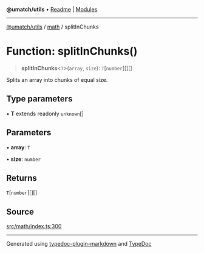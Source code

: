 **@umatch/utils** • [Readme](../../index.md) \| [Modules](../../modules.md)

***

[@umatch/utils](../../modules.md) / [math](../index.md) / splitInChunks

# Function: splitInChunks()

> **splitInChunks**\<`T`\>(`array`, `size`): `T`\[`number`\][][]

Splits an array into chunks of equal size.

## Type parameters

• **T** extends readonly `unknown`[]

## Parameters

• **array**: `T`

• **size**: `number`

## Returns

`T`\[`number`\][][]

## Source

[src/math/index.ts:300](https://github.com/umatch-oficial/utils/blob/6b2757d/src/math/index.ts#L300)

***

Generated using [typedoc-plugin-markdown](https://www.npmjs.com/package/typedoc-plugin-markdown) and [TypeDoc](https://typedoc.org/)
